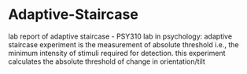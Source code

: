 # Adaptive-Staircase
lab report of adaptive staircase - PSY310 lab in psychology:
adaptive staircase experiment is the measurement of absolute threshold i.e., the minimum intensity of stimuli required for detection. this experiment calculates the absolute threshold of change in orientation/tilt
